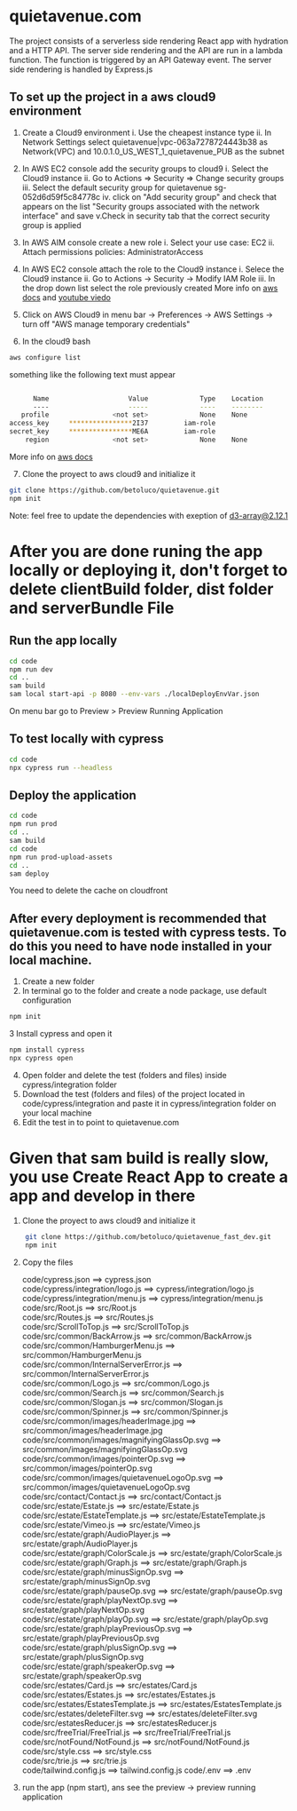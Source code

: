# quietavenue.com

The project consists of a serverless side rendering React app with hydration and a HTTP API. The server side rendering and the API are run in a lambda function. 
The function is triggered by an API Gateway event. The server side rendering is handled by Express.js

## To set up the project in a aws cloud9 environment
1. Create a Cloud9 environment
    i. Use the cheapest instance type
    ii. In Network Settings select quietavenue|vpc-063a7278724443b38 as Network(VPC) and 10.0.1.0_US_WEST_1_quietavenue_PUB as the subnet

2. In AWS EC2 console add the security groups to cloud9
    i. Select the Cloud9 instance
    ii. Go to Actions => Security => Change security groups
    iii. Select the default security group for quietavenue sg-052d6d59f5c84778c
    iv. click on "Add security group" and check that appears on the list "Security groups associated with the network interface" and save
    v.Check in security tab that the correct security group is applied

3. In AWS AIM console create a new role 
   i. Select your use case: EC2
   ii. Attach permissions policies: AdministratorAccess

4. In AWS EC2 console attach the role to the Cloud9 instance
   i. Selece the Cloud9 instance
   ii. Go to Actions -> Security -> Modify IAM Role
   iii. In the drop down list select the role previously created
More info on [aws docs](https://docs.aws.amazon.com/cloud9/latest/user-guide/credentials.html#credentials-temporary-attach-console) and [youtube viedo](https://www.youtube.com/watch?v=C4AyfV3Z3xs)

5. Click on AWS Cloud9 in menu bar -> Preferences -> AWS Settings -> turn off "AWS manage temporary credentials"

6. In the cloud9 bash
```bash
aws configure list
```
something like the following text must appear
```bash

      Name                    Value             Type    Location
      ----                    -----             ----    --------
   profile                <not set>             None    None
access_key     ****************2I37         iam-role    
secret_key     ****************ME6A         iam-role    
    region                <not set>             None    None
```
More info on [aws docs](https://aws.amazon.com/premiumsupport/knowledge-center/access-key-does-not-exist)

7. Clone the proyect to aws cloud9 and initialize it
```bash
git clone https://github.com/betoluco/quietavenue.git
npm init
```
Note: feel free to update the dependencies with exeption of d3-array@2.12.1


# After you are done runing the app locally or deploying it, don't forget to delete clientBuild folder, dist folder and serverBundle File

## Run the app locally
```bash
cd code
npm run dev
cd ..
sam build
sam local start-api -p 8080 --env-vars ./localDeployEnvVar.json
```

On menu bar go to Preview > Preview Running Application

## To test locally with cypress
```bash
cd code
npx cypress run --headless
```

## Deploy the application
```bash
cd code
npm run prod
cd ..
sam build
cd code
npm run prod-upload-assets
cd ..
sam deploy
```

You need to delete the cache on cloudfront

## After every deployment is recommended that quietavenue.com is tested with cypress tests. To do this you need to have node installed in your local machine.

1. Create a new folder
2. In terminal go to the folder and create a node package, use default configuration 
```bash
npm init
```
3 Install cypress and open it
 ```bash
npm install cypress
npx cypress open
```
4. Open folder and delete the test (folders and files) inside cypress/integration folder
5. Download the test (folders and files) of the project located in code/cypress/integration and paste it in cypress/integration folder on your local machine
6. Edit the test in to point to quietavenue.com


# Given that sam build is really slow, you use Create React App to create a app and develop in there

1. Clone the proyect to aws cloud9 and initialize it 
```bash
    git clone https://github.com/betoluco/quietavenue_fast_dev.git
    npm init
```
2. Copy the files

    code/cypress.json                                    ==> cypress.json                               
    code/cypress/integration/logo.js                     ==> cypress/integration/logo.js                                    
    code/cypress/integration/menu.js                     ==> cypress/integration/menu.js                   
    code/src/Root.js                                     ==> src/Root.js   
    code/src/Routes.js                                   ==> src/Routes.js    
    code/src/ScrollToTop.js                              ==> src/ScrollToTop.js         
    code/src/common/BackArrow.js                         ==> src/common/BackArrow.js               
    code/src/common/HamburgerMenu.js                     ==> src/common/HamburgerMenu.js                    
    code/src/common/InternalServerError.js               ==> src/common/InternalServerError.js                       
    code/src/common/Logo.js                              ==> src/common/Logo.js       
    code/src/common/Search.js                            ==> src/common/Search.js            
    code/src/common/Slogan.js                            ==> src/common/Slogan.js           
    code/src/common/Spinner.js                           ==> src/common/Spinner.js           
    code/src/common/images/headerImage.jpg               ==> src/common/images/headerImage.jpg                        
    code/src/common/images/magnifyingGlassOp.svg         ==> src/common/images/magnifyingGlassOp.svg                               
    code/src/common/images/pointerOp.svg                 ==> src/common/images/pointerOp.svg                       
    code/src/common/images/quietavenueLogoOp.svg         ==> src/common/images/quietavenueLogoOp.svg                               
    code/src/contact/Contact.js                          ==> src/contact/Contact.js           
    code/src/estate/Estate.js                            ==> src/estate/Estate.js             
    code/src/estate/EstateTemplate.js                    ==> src/estate/EstateTemplate.js                   
    code/src/estate/Vimeo.js                             ==> src/estate/Vimeo.js           
    code/src/estate/graph/AudioPlayer.js                 ==> src/estate/graph/AudioPlayer.js                       
    code/src/estate/graph/ColorScale.js                  ==> src/estate/graph/ColorScale.js                   
    code/src/estate/graph/Graph.js                       ==> src/estate/graph/Graph.js               
    code/src/estate/graph/minusSignOp.svg                ==> src/estate/graph/minusSignOp.svg                        
    code/src/estate/graph/pauseOp.svg                    ==> src/estate/graph/pauseOp.svg                   
    code/src/estate/graph/playNextOp.svg                 ==> src/estate/graph/playNextOp.svg                       
    code/src/estate/graph/playOp.svg                     ==> src/estate/graph/playOp.svg                    
    code/src/estate/graph/playPreviousOp.svg             ==> src/estate/graph/playPreviousOp.svg                            
    code/src/estate/graph/plusSignOp.svg                 ==> src/estate/graph/plusSignOp.svg                        
    code/src/estate/graph/speakerOp.svg                  ==> src/estate/graph/speakerOp.svg                   
    code/src/estates/Card.js                             ==> src/estates/Card.js           
    code/src/estates/Estates.js                          ==> src/estates/Estates.js           
    code/src/estates/EstatesTemplate.js                  ==> src/estates/EstatesTemplate.js                   
    code/src/estates/deleteFilter.svg                    ==> src/estates/deleteFilter.svg                   
    code/src/estatesReducer.js                           ==> src/estatesReducer.js          
    code/src/freeTrial/FreeTrial.js                      ==> src/freeTrial/FreeTrial.js               
    code/src/notFound/NotFound.js                        ==> src/notFound/NotFound.js               
    code/src/style.css                                   ==> src/style.css   
    code/src/trie.js                                     ==> src/trie.js   
    code/tailwind.config.js                              ==> tailwind.config.js
    code/.env                                            ==> .env

3. run the app (npm start), ans see the preview -> preview running application